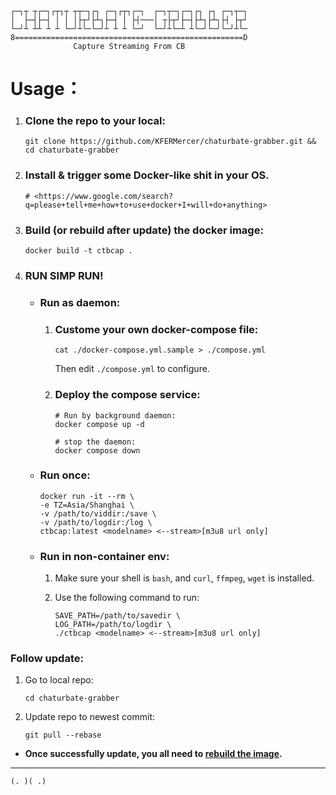 ```
┌─┐┬ ┬┌─┐┌┬┐┬ ┬┬─┐┌┐ ┌─┐┌┬┐┌─┐  ┌─┐┬─┐┌─┐┌┐ ┌┐ ┌─┐┬─┐
│  ├─┤├─┤ │ │ │├┬┘├┴┐├─┤ │ ├┤───│ ┬├┬┘├─┤├┴┐├┴┐├┤ ├┬┘
└─┘┴ ┴┴ ┴ ┴ └─┘┴└─└─┘┴ ┴ ┴ └─┘  └─┘┴└─┴ ┴└─┘└─┘└─┘┴└─
8===================================================D
              Capture Streaming From CB
```

# Usage：

  1. ### Clone the repo to your local:

      ```shell
      git clone https://github.com/KFERMercer/chaturbate-grabber.git && cd chaturbate-grabber
      ```

  2. ### Install & trigger some Docker-like shit in your OS.

      ```shell
      # <https://www.google.com/search?q=please+tell+me+how+to+use+docker+I+will+do+anything>
      ```

  3. ### Build (or rebuild after update) the docker image:

      ```shell
      docker build -t ctbcap .
      ```

  4. ### RUN SIMP RUN!

     - ### Run as daemon:

       1. ### Custome your own docker-compose file:

          ```shell
          cat ./docker-compose.yml.sample > ./compose.yml
          ```
          Then edit `./compose.yml` to configure.

       2. ### Deploy the compose service:

          ```shell
          # Run by background daemon:
          docker compose up -d

          # stop the daemon:
          docker compose down
          ```

     - ### Run once:

        ```shell
        docker run -it --rm \
        -e TZ=Asia/Shanghai \
        -v /path/to/viddir:/save \
        -v /path/to/logdir:/log \
        ctbcap:latest <modelname> <--stream>[m3u8 url only]
        ```
     - ### Run in non-container env:

       1. Make sure your shell is `bash`, and `curl`, `ffmpeg`, `wget` is installed.

       2. Use the following command to run:

          ```shell
          SAVE_PATH=/path/to/savedir \
          LOG_PATH=/path/to/logdir \
          ./ctbcap <modelname> <--stream>[m3u8 url only]
          ```

### Follow update:

1. Go to local repo:

    ```shell
    cd chaturbate-grabber
    ```

2. Update repo to newest commit:

    ```shell
    git pull --rebase
    ```

- **Once successfully update, you all need to [rebuild the image](#build-or-rebuild-after-update-the-docker-image).**

---

`(. )( .)`

